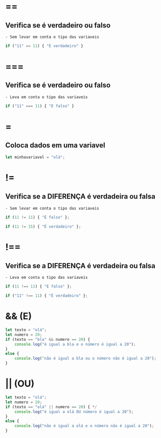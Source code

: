 # == 
## Verifica se é verdadeiro ou falso
    - Sem levar em conta o tipo das variaveis 

```js
if ("11" == 11) { "É verdadeiro" }
```

# ===
## Verifica se é verdadeiro ou falso
    - Leva em conta o tipo das variaveis

```js
if ("11" === 11) { "É falso" }
``` 

# =
## Coloca dados em uma variavel

```js
let minhavariavel = "olá";
```

# != 

## Verifica se a DIFERENÇA é verdadeira ou falsa
    - Sem levar em conta o tipo das variaveis


```js
if (11 != 11) { "É falso" };

if (11 != 15) { "É verdadeiro" };
```

# !==

## Verifica se a DIFERENÇA é verdadeira ou falsa
    - Leva em conta o tipo das variaveis

```js
if (11 !== 11) { "É falso" };

if ("11" !== 11) { "É verdadeiro" };
```

# && (E)
```js
let texto = "olá";
let numero = 20;
if (texto == "bla" && numero == 20) {
    console.log("é igual a bla e o número é igual a 20");
}
else {
    console.log("não é igual a bla ou o número não é igual a 20");
} 
```

# || (OU)
```js
let texto = "olá";
let numero = 20;
if (texto == "olá" || numero == 20) { */
    console.log("é igual a olá OU número é igual a 20");   
}
else {
    console.log("não é igual a olá e o número não é igual a 20"); 
}
```
 